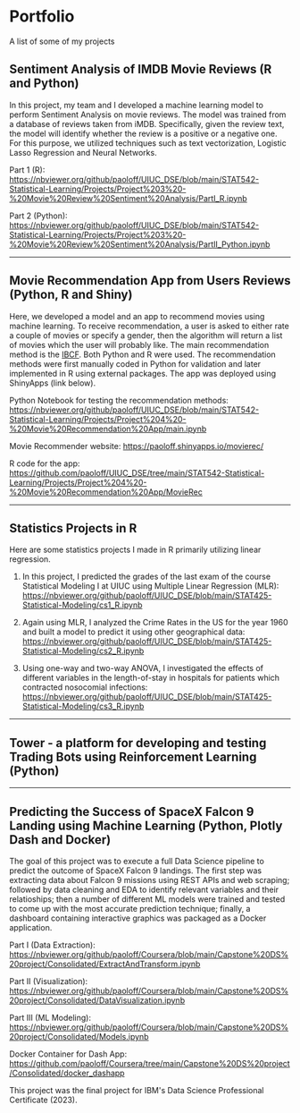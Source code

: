 # Portfolio
A list of some of my projects

## Sentiment Analysis of IMDB Movie Reviews (R and Python)

In this project, my team and I developed a machine learning model to perform Sentiment Analysis on movie reviews. The model was trained from a database of reviews taken from iMDB. Specifically, given the review text, the model will identify whether the review is a positive or a negative one. For this purpose, we utilized techniques such as text vectorization, Logistic Lasso Regression and Neural Networks. 

Part 1 (R): https://nbviewer.org/github/paoloff/UIUC_DSE/blob/main/STAT542-Statistical-Learning/Projects/Project%203%20-%20Movie%20Review%20Sentiment%20Analysis/PartI_R.ipynb

Part 2 (Python): https://nbviewer.org/github/paoloff/UIUC_DSE/blob/main/STAT542-Statistical-Learning/Projects/Project%203%20-%20Movie%20Review%20Sentiment%20Analysis/PartII_Python.ipynb

---

## Movie Recommendation App from Users Reviews (Python, R and Shiny)

Here, we developed a model and an app to recommend movies using machine learning. To receive recommendation, a user is asked to either rate a couple of movies or specify a gender, then the algorithm will return a list of movies which the user will probably like. The main recommendation method is the [IBCF](https://en.wikipedia.org/wiki/Item-item_collaborative_filtering). Both Python and R were used. The recommendation methods were first manually coded in Python for validation and later implemented in R using external packages. The app was deployed using ShinyApps (link below).

Python Notebook for testing the recommendation methods: https://nbviewer.org/github/paoloff/UIUC_DSE/blob/main/STAT542-Statistical-Learning/Projects/Project%204%20-%20Movie%20Recommendation%20App/main.ipynb

Movie Recommender website: https://paoloff.shinyapps.io/movierec/

R code for the app: https://github.com/paoloff/UIUC_DSE/tree/main/STAT542-Statistical-Learning/Projects/Project%204%20-%20Movie%20Recommendation%20App/MovieRec

---

## Statistics Projects in R

Here are some statistics projects I made in R primarily utilizing linear regression.

1. In this project, I predicted the grades of the last exam of the course Statistical Modeling I at UIUC using Multiple Linear Regression (MLR):
https://nbviewer.org/github/paoloff/UIUC_DSE/blob/main/STAT425-Statistical-Modeling/cs1_R.ipynb

2. Again using MLR, I analyzed the Crime Rates in the US for the year 1960 and built a model to predict it using other geographical data:
https://nbviewer.org/github/paoloff/UIUC_DSE/blob/main/STAT425-Statistical-Modeling/cs2_R.ipynb

3. Using one-way and two-way ANOVA, I investigated the effects of different variables in the length-of-stay in hospitals for patients which contracted nosocomial infections:
https://nbviewer.org/github/paoloff/UIUC_DSE/blob/main/STAT425-Statistical-Modeling/cs3_R.ipynb

--- 
## Tower - a platform for developing and testing Trading Bots using Reinforcement Learning (Python)

---
## Predicting the Success of SpaceX Falcon 9 Landing using Machine Learning (Python, Plotly Dash and Docker)

The goal of this project was to execute a full Data Science pipeline to predict the outcome of SpaceX Falcon 9 landings. The first step was extracting data about Falcon 9 missions using REST APIs and web scraping; followed by data cleaning and EDA to identify relevant variables and their relatioships; then a number of different ML models were trained and tested to come up with the most accurate prediction technique; finally, a dashboard containing interactive graphics was packaged as a Docker application.

Part I (Data Extraction): https://nbviewer.org/github/paoloff/Coursera/blob/main/Capstone%20DS%20project/Consolidated/ExtractAndTransform.ipynb

Part II (Visualization): https://nbviewer.org/github/paoloff/Coursera/blob/main/Capstone%20DS%20project/Consolidated/DataVisualization.ipynb

Part III (ML Modeling): https://nbviewer.org/github/paoloff/Coursera/blob/main/Capstone%20DS%20project/Consolidated/Models.ipynb

Docker Container for Dash App: https://github.com/paoloff/Coursera/tree/main/Capstone%20DS%20project/Consolidated/docker_dashapp

This project was the final project for IBM's Data Science Professional Certificate (2023).


